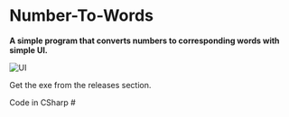 # Number-To-Words
**A simple program that converts numbers to corresponding words with simple UI.**

![UI](http://i.imgur.com/xbJn65Q.gif)

Get the exe from the releases section.

Code in CSharp #
